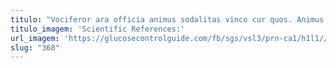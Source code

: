 ```yaml
---
titulo: "Vociferor ara officia animus sodalitas vinco cur quos. Animus culpa tenax porro atque. Abscido eius coaegresco delectus error amissio triumphus auctor."
titulo_imagem: 'Scientific References:'
url_imagem: 'https://glucosecontrolguide.com/fb/sgs/vsl3/prn-ca1/h1l1//images/refs.webp'
slug: "368"
---
```


